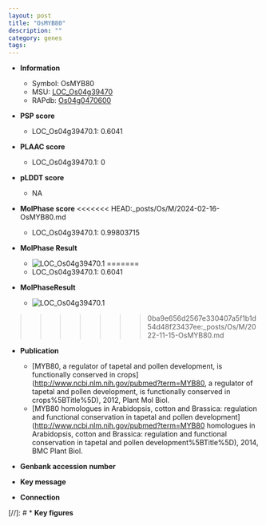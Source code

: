 ```yaml
---
layout: post
title: "OsMYB80"
description: ""
category: genes
tags: 
---
```


* **Information**  
    + Symbol: OsMYB80  
    + MSU: [LOC_Os04g39470](http://rice.plantbiology.msu.edu/cgi-bin/ORF_infopage.cgi?orf=LOC_Os04g39470)  
    + RAPdb: [Os04g0470600](http://rapdb.dna.affrc.go.jp/viewer/gbrowse_details/irgsp1?name=Os04g0470600)  

* **PSP score**  
    + LOC_Os04g39470.1: 0.6041 

* **PLAAC score**  
    + LOC_Os04g39470.1: 0 

* **pLDDT score**
    + NA


* **MolPhase score**
<<<<<<< HEAD:_posts/Os/M/2024-02-16-OsMYB80.md
    + LOC_Os04g39470.1: 0.99803715

* **MolPhase Result**
    + ![LOC_Os04g39470.1](https://304243504.github.io/Pictures/LOC_Os04g/LOC_Os04g39470.1.png)
=======
    + LOC_Os04g39470.1: 0.6041

* **MolPhaseResult**
    + ![LOC_Os04g39470.1](https://ricepsp.github.io/pictures/LOC_Os04g/LOC_Os04g39470.1.png)
>>>>>>> 0ba9e656d2567e330407a5f1b1d54d48f23437ee:_posts/Os/M/2022-11-15-OsMYB80.md

* **Publication**  
    + [MYB80, a regulator of tapetal and pollen development, is functionally conserved in crops](http://www.ncbi.nlm.nih.gov/pubmed?term=MYB80, a regulator of tapetal and pollen development, is functionally conserved in crops%5BTitle%5D), 2012, Plant Mol Biol.
    + [MYB80 homologues in Arabidopsis, cotton and Brassica: regulation and functional conservation in tapetal and pollen development](http://www.ncbi.nlm.nih.gov/pubmed?term=MYB80 homologues in Arabidopsis, cotton and Brassica: regulation and functional conservation in tapetal and pollen development%5BTitle%5D), 2014, BMC Plant Biol.

* **Genbank accession number**  

* **Key message**  

* **Connection**  

[//]: # * **Key figures**  


